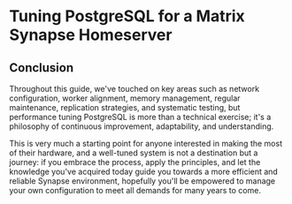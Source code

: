 # Tuning PostgreSQL for a Matrix Synapse Homeserver

## Conclusion

Throughout this guide, we've touched on key areas such as network configuration, worker alignment, memory management, regular maintenance, replication strategies, and systematic testing, but performance tuning PostgreSQL is more than a technical exercise; it's a philosophy of continuous improvement, adaptability, and understanding.

This is very much a starting point for anyone interested in making the most of their hardware, and a well-tuned system is not a destination but a journey: if you embrace the process, apply the principles, and let the knowledge you've acquired today guide you towards a more efficient and reliable Synapse environment, hopefully you'll be empowered to manage your own configuration to meet all demands for many years to come.
